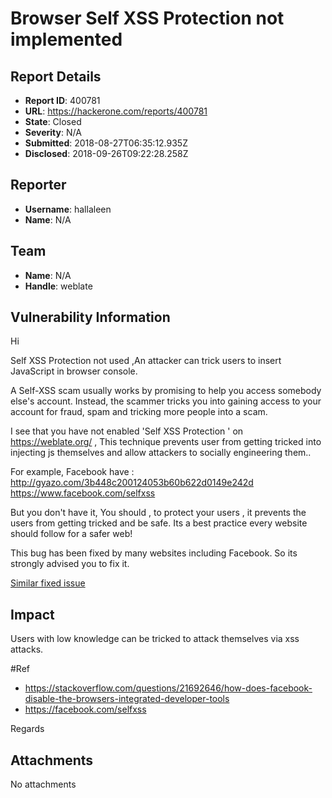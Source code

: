 # Browser Self XSS Protection not implemented

## Report Details
- **Report ID**: 400781
- **URL**: https://hackerone.com/reports/400781
- **State**: Closed
- **Severity**: N/A
- **Submitted**: 2018-08-27T06:35:12.935Z
- **Disclosed**: 2018-09-26T09:22:28.258Z

## Reporter
- **Username**: hallaleen
- **Name**: N/A

## Team
- **Name**: N/A
- **Handle**: weblate

## Vulnerability Information
Hi

Self XSS Protection not used ,An attacker  can trick users to insert JavaScript in browser console.

A Self-XSS scam usually works by promising to help you access somebody else's account. Instead, the scammer tricks you into gaining access to your account for fraud, spam and tricking more people into a scam.

I see that you have not enabled 'Self XSS Protection ' on https://weblate.org/ , This technique prevents user from getting tricked into injecting js themselves and allow attackers to socially engineering them..

For example, Facebook have : http://gyazo.com/3b448c200124053b60b622d0149e242d https://www.facebook.com/selfxss

But you don't have it, You should ,  to protect your  users , it prevents the users from  getting  tricked and be safe. Its a best practice every website should follow for a safer web!

This bug has been fixed by many websites including Facebook. So its strongly advised you to fix it.

[Similar fixed issue](https://hackerone.com/reports/76307)

## Impact

Users with low knowledge can be tricked to attack themselves via xss attacks.

#Ref
-  https://stackoverflow.com/questions/21692646/how-does-facebook-disable-the-browsers-integrated-developer-tools
- https://facebook.com/selfxss

Regards

## Attachments
No attachments
